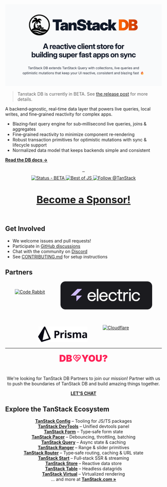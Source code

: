 
<div align="center">
  <img src="./media/header_db.png" >
</div>

> Tanstack DB is currently in BETA. See [the release post](https://tanstack.com/blog/tanstack-db-0.1-the-embedded-client-database-for-tanstack-query) for more details.

A backend‑agnostic, real‑time data layer that powers live queries, local writes, and fine‑grained reactivity for complex apps.

- Blazing‑fast query engine for sub‑millisecond live queries, joins & aggregates  
- Fine‑grained reactivity to minimize component re‑rendering  
- Robust transaction primitives for optimistic mutations with sync & lifecycle support  
- Normalized data model that keeps backends simple and consistent


<a href="https://tanstack.com/db" style="font-weight:bold" >Read the DB docs →</a>
<br />


<div align="center" style="display: flex; gap: 10px; flex-direction: column; justify-content: center;">

<div align="center">
	<!-- NPM Downloads -->
	<a href="https://npmjs.com/package/@tanstack/db" target="\_parent">
	  <img alt="" src="https://img.shields.io/npm/dm/@tanstack/db.svg" alt="npm downloads" />
	</a>
	<!-- GitHub Stars -->
	<a href="https://github.com/TanStack/db" target="\_parent">
	  <img alt="" src="https://img.shields.io/github/stars/TanStack/db.svg?style=social&label=Star" alt="GitHub stars" />
	</a>
	<!-- Bundle size -->
	<a href="https://bundlejs.com/?q=%40tanstack%2Fdb&config=%7B%22esbuild%22%3A%7B%22external%22%3A%5B%22react%22%2C%22react-dom%22%5D%7D%7D&badge=" target="\_parent">
	  <img alt="" src="https://deno.bundlejs.com/?q=@tanstack/db&config={%22esbuild%22:{%22external%22:[%22react%22,%22react-dom%22]}}&badge=detailed" alt="Bundle size" />
	</a>
</div>

<div align="center">
	<a href="#status">
    <img src="https://img.shields.io/badge/status-beta-yellow" alt="Status - BETA">
  </a>
	<a href="https://bestofjs.org/projects/tanstack-db">
		<img alt="Best of JS" src="https://img.shields.io/endpoint?url=https://bestofjs-serverless.now.sh/api/project-badge?fullName=TanStack%2Fdb%26since=daily" alt="Best of JS"/>
	</a>
	<a href="https://twitter.com/tan_stack">
		<img src="https://img.shields.io/twitter/follow/tan_stack.svg?style=social" alt="Follow @TanStack"/>
	</a>
</div>

<div align="center" style="font-size: 2rem; font-weight: bolder;">
		
  [Become a Sponsor!](https://github.com/sponsors/tannerlinsley/)
</div>

</div>

## Get Involved

- We welcome issues and pull requests!
- Participate in [GitHub discussions](https://github.com/TanStack/<library>/discussions)
- Chat with the community on [Discord](https://discord.com/invite/WrRKjPJ)
- See [CONTRIBUTING.md](./CONTRIBUTING.md) for setup instructions

## Partners

<div style="display: flex; flex-wrap: wrap; gap: 50px; justify-content: center; align-items: center;">

<a href="https://www.coderabbit.ai/?via=tanstack&dub_id=aCcEEdAOqqutX6OS" style="display: flex; align-items: center; border: none;">
    <img src="https://tanstack.com/assets/coderabbit-light-DVMJ2jHi.svg" height="40" alt="Code Rabbit"/>
  </a>
<a href="https://electric-sql.com" style="display: flex; align-items: center; border: none; margin-right: 0px; margin-top: 0px;"><img src="https://raw.githubusercontent.com/electric-sql/meta/main/identity/ElectricSQL-logo.with-background.sm.png" height="90" alt="ElectricSQL logo"/>
  </a>
  <a href="https://www.prisma.io?utm_source=tanstack&via=tanstack" style="display: flex; align-items: center; border: none;">
    <img src="https://raw.githubusercontent.com/tanstack/tanstack.com/main/src/images/prisma-light.svg" height="50" alt="Prisma"/>
  </a>
  <a href="https://www.cloudflare.com?utm_source=tanstack" style="display: flex; align-items: center; border: none; margin-right: 0px; margin-top: 0px;">
  <img src="https://tanstack.com/assets/cloudflare-black-CPufaW0B.svg" height="60" alt="Cloudflare"/>
  </a>

</div>


<hr />

<div align="center">
  <div style="display: flex; flex-direction: column; max-width: 500px; align-items: center;">
    <span style="display: flex; align-items: center; padding-bottom: 24px; font-size: 30px; color: #ff2056; font-weight: 900; text-transform: uppercase;">
      DB
      <svg stroke="currentColor" fill="none" stroke-width="2" viewBox="0 0 24 24" stroke-linecap="round" stroke-linejoin="round" height="1em" width="1em" xmlns="http://www.w3.org/2000/svg"><path d="M19.5 12.572l-7.5 7.428l-7.5 -7.428a5 5 0 1 1 7.5 -6.566a5 5 0 1 1 7.5 6.572"></path><path d="M12 6l-3.293 3.293a1 1 0 0 0 0 1.414l.543 .543c.69 .69 1.81 .69 2.5 0l1 -1a3.182 3.182 0 0 1 4.5 0l2.25 2.25"></path><path d="M12.5 15.5l2 2"></path><path d="M15 13l2 2"></path></svg>
      You?
    </span>
    <p>
      We're looking for TanStack DB Partners to join our mission! Partner with us to push the boundaries of TanStack DB and build amazing things together.
    </p>
    <a href="mailto:partners@tanstack.com?subject=TanStack DB Partnership" style="text-transform: uppercase; font-weight: bold;">Let's chat</a>
  </div>
</div>

## Explore the TanStack Ecosystem

<div align="center">
	<a href="https://github.com/tanstack/config" style="font-weight: bold;">TanStack Config</a> – Tooling for JS/TS packages
	<br/>
	<a href="https://github.com/tanstack/devtools" style="font-weight: bold;">TanStack DevTools</a> – Unified devtools panel
	<br/>
	<a href="https://github.com/tanstack/form" style="font-weight: bold;">TanStack Form</a> – Type‑safe form state
	<br/>
	<a href="https://github.com/tanstack/pacer" style="font-weight: bold;">TanStack Pacer</a> – Debouncing, throttling, batching
	<br/>
	<a href="https://github.com/tanstack/query" style="font-weight: bold;">TanStack Query</a> – Async state & caching
	<br/>
	<a href="https://github.com/tanstack/ranger" style="font-weight: bold;">TanStack Ranger</a> – Range & slider primitives
	<br/>
	<a href="https://github.com/tanstack/router" style="font-weight: bold;">TanStack Router</a> –  Type‑safe routing, caching & URL state
	<br/>
	<a href="https://github.com/tanstack/router" style="font-weight: bold;">TanStack Start</a> –  Full‑stack SSR & streaming
	<br/>
	<a href="https://github.com/tanstack/store" style="font-weight: bold;">TanStack Store</a> – Reactive data store
	<br/>
	<a href="https://github.com/tanstack/table" style="font-weight: bold;">TanStack Table</a> – Headless datagrids
	<br/>
	<a href="https://github.com/tanstack/virtual" style="font-weight: bold;">TanStack Virtual</a> – Virtualized rendering
	<br/>
  … and more at <a href="https://tanstack.com" style="font-weight: bold;">TanStack.com »</a>
</di
v>

<!-- Use the force, Luke -->
